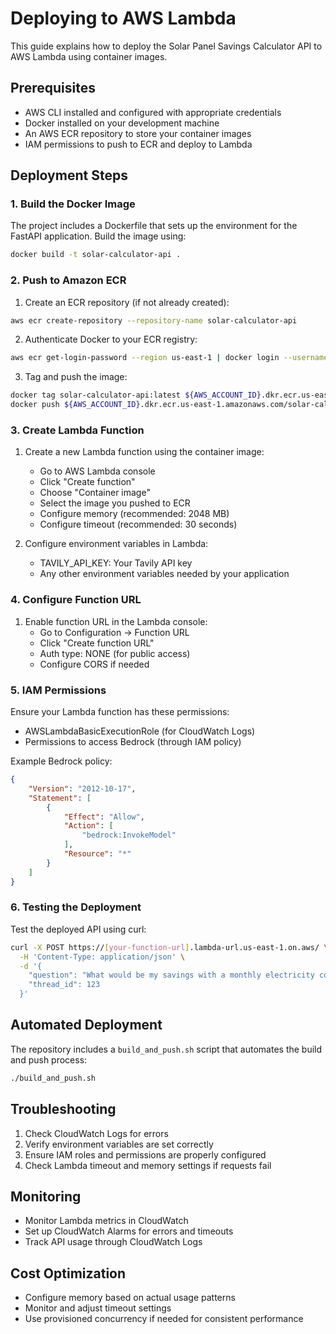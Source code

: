# Deploying to AWS Lambda

This guide explains how to deploy the Solar Panel Savings Calculator API to AWS Lambda using container images.

## Prerequisites

- AWS CLI installed and configured with appropriate credentials
- Docker installed on your development machine
- An AWS ECR repository to store your container images
- IAM permissions to push to ECR and deploy to Lambda

## Deployment Steps

### 1. Build the Docker Image

The project includes a Dockerfile that sets up the environment for the FastAPI application. Build the image using:

```bash
docker build -t solar-calculator-api .
```

### 2. Push to Amazon ECR

1. Create an ECR repository (if not already created):
```bash
aws ecr create-repository --repository-name solar-calculator-api
```

2. Authenticate Docker to your ECR registry:
```bash
aws ecr get-login-password --region us-east-1 | docker login --username AWS --password-stdin ${AWS_ACCOUNT_ID}.dkr.ecr.us-east-1.amazonaws.com
```

3. Tag and push the image:
```bash
docker tag solar-calculator-api:latest ${AWS_ACCOUNT_ID}.dkr.ecr.us-east-1.amazonaws.com/solar-calculator-api:latest
docker push ${AWS_ACCOUNT_ID}.dkr.ecr.us-east-1.amazonaws.com/solar-calculator-api:latest
```

### 3. Create Lambda Function

1. Create a new Lambda function using the container image:
   - Go to AWS Lambda console
   - Click "Create function"
   - Choose "Container image"
   - Select the image you pushed to ECR
   - Configure memory (recommended: 2048 MB)
   - Configure timeout (recommended: 30 seconds)

2. Configure environment variables in Lambda:
   - TAVILY_API_KEY: Your Tavily API key
   - Any other environment variables needed by your application

### 4. Configure Function URL

1. Enable function URL in the Lambda console:
   - Go to Configuration → Function URL
   - Click "Create function URL"
   - Auth type: NONE (for public access)
   - Configure CORS if needed

### 5. IAM Permissions

Ensure your Lambda function has these permissions:
- AWSLambdaBasicExecutionRole (for CloudWatch Logs)
- Permissions to access Bedrock (through IAM policy)

Example Bedrock policy:
```json
{
    "Version": "2012-10-17",
    "Statement": [
        {
            "Effect": "Allow",
            "Action": [
                "bedrock:InvokeModel"
            ],
            "Resource": "*"
        }
    ]
}
```

### 6. Testing the Deployment

Test the deployed API using curl:

```bash
curl -X POST https://[your-function-url].lambda-url.us-east-1.on.aws/ \
  -H 'Content-Type: application/json' \
  -d '{
    "question": "What would be my savings with a monthly electricity cost of 200?",
    "thread_id": 123
  }'
```

## Automated Deployment

The repository includes a `build_and_push.sh` script that automates the build and push process:

```bash
./build_and_push.sh
```

## Troubleshooting

1. Check CloudWatch Logs for errors
2. Verify environment variables are set correctly
3. Ensure IAM roles and permissions are properly configured
4. Check Lambda timeout and memory settings if requests fail

## Monitoring

- Monitor Lambda metrics in CloudWatch
- Set up CloudWatch Alarms for errors and timeouts
- Track API usage through CloudWatch Logs

## Cost Optimization

- Configure memory based on actual usage patterns
- Monitor and adjust timeout settings
- Use provisioned concurrency if needed for consistent performance